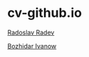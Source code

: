 # cv-github.io

[Radoslav Radev](https://calisthenicsguy.github.io/cv-github.io/CV-Radoslav%20Radev/)

[Bozhidar Ivanow](https://calisthenicsguy.github.io/cv-github.io/CV-Bozhidar%20Ivanow/)
